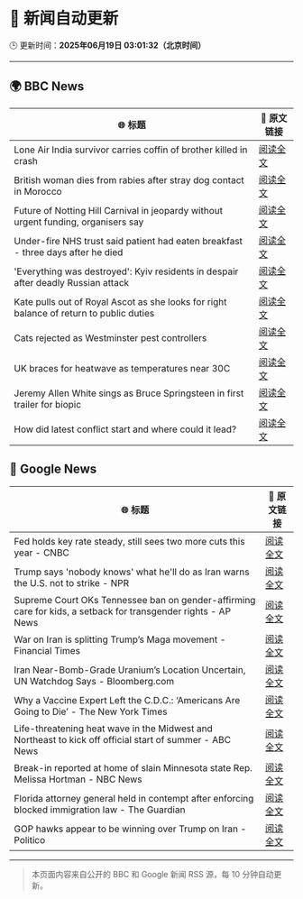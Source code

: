# 🧠 新闻自动更新

🕒 更新时间：**2025年06月19日 03:01:32（北京时间）**

---

## 🌍 BBC News

| 🌐 标题 | 🔗 原文链接 |
|--------|-------------|
| Lone Air India survivor carries coffin of brother killed in crash | [阅读全文](https://www.bbc.com/news/articles/cvg8591rpjyo) |
| British woman dies from rabies after stray dog contact in Morocco | [阅读全文](https://www.bbc.com/news/articles/c98wyllp170o) |
| Future of Notting Hill Carnival in jeopardy without urgent funding, organisers say | [阅读全文](https://www.bbc.com/news/articles/cq8zxk083qko) |
| Under-fire NHS trust said patient had eaten breakfast - three days after he died | [阅读全文](https://www.bbc.com/news/articles/cly2r0x9xwlo) |
| 'Everything was destroyed': Kyiv residents in despair after deadly Russian attack | [阅读全文](https://www.bbc.com/news/articles/c98j1y70e95o) |
| Kate pulls out of Royal Ascot as she looks for right balance of return to public duties | [阅读全文](https://www.bbc.com/news/articles/cjrl34rvdxdo) |
| Cats rejected as Westminster pest controllers | [阅读全文](https://www.bbc.com/news/articles/cqjqrddnldgo) |
| UK braces for heatwave as temperatures near 30C | [阅读全文](https://www.bbc.com/news/articles/c8d6jmmdq5go) |
| Jeremy Allen White sings as Bruce Springsteen in first trailer for biopic | [阅读全文](https://www.bbc.com/news/articles/crk6ded7krdo) |
| How did latest conflict start and where could it lead? | [阅读全文](https://www.bbc.com/news/articles/cdj9vj8glg2o) |

## 📰 Google News

| 🌐 标题 | 🔗 原文链接 |
|--------|-------------|
| Fed holds key rate steady, still sees two more cuts this year - CNBC | [阅读全文](https://news.google.com/rss/articles/CBMic0FVX3lxTE90em50UXhsV1RUaHNKRjgzZDZIU1BHVy0zOXJJZDI3ZzJtcWxoLXhqU1VSMEQ3Ujl0bTloWnlHSEJ6NFE4eFJTbUJERUZqZS1JbDJzM0lWZEJxSEx4M2R5Ni1nTFNkNk9CUmVXMlJ2SkRGQ3PSAXhBVV95cUxNU05KcHd5M2lybVNqX2ZKci01VkRBUkxvekZqTmJZLU1SemNxVU1KY0o4ZHItR1c0TVdJTnA2UGFoTHNPUU02dXo4V1l2eUdqajdWS3lDVkU0QjYxYWY0djRUbkg0Ukc0eVFFYW1panRDOVhnblZJMGI?oc=5) |
| Trump says 'nobody knows' what he'll do as Iran warns the U.S. not to strike - NPR | [阅读全文](https://news.google.com/rss/articles/CBMie0FVX3lxTE85QkxzRXZ6N2VYY285VWc3bndtZmJtQkotT1UxYjFfR0gzUWRhbzBvck1wbTNwakxEdUhUZUJHaEpBWG9YNVhIeWRVMmhwRDc2UUhCUTVNVmRYcHVwNWdpNFVUUDhDNjZfOGRBNlFPV3BhdzRBNVNJNThYNA?oc=5) |
| Supreme Court OKs Tennessee ban on gender-affirming care for kids, a setback for transgender rights - AP News | [阅读全文](https://news.google.com/rss/articles/CBMipgFBVV95cUxNNDJ5dWhmYzRPMll6dUN3N18weFgwRGZCQnBrX2UzUGVXMFVZMUVxNHFuSU5vNVlxZlFRNFVWS29EVjlOZTlKZ1UwTDR1elRpUlM1RjU2b29DSTBQdXB1YU0wRmUxNXdZX3NURXVrRWpWaEVwV3Q3LXZHMndGQl83SUhLbzk1Q0VlOUJCVlJCQzRFSGVPTUd4UE1obWZnYi1Ndk45UUJ3?oc=5) |
| War on Iran is splitting Trump’s Maga movement - Financial Times | [阅读全文](https://news.google.com/rss/articles/CBMicEFVX3lxTFBCSjJfbFJnaDdDUy0za1M4R3h1a1ZMU3VFcUxfaG5KYVRpWEhSMmNZX0JNN042YktacjdNUFVjQzhDQTY2S1VrdVQ3S3ZXbW9HanJ6LWozcWpOb3lkcTJsVnhKLThhRnk0ZURwc1BIdVQ?oc=5) |
| Iran Near-Bomb-Grade Uranium’s Location Uncertain, UN Watchdog Says - Bloomberg.com | [阅读全文](https://news.google.com/rss/articles/CBMiwgFBVV95cUxQSThVcEVTN0lwN2NsZGMxOElTZ1RFd1plMm5WQ3RxZzA5Tkl4Z280enBMUkZ6ZURKNmRTQ1o3NHdXaDNxNF9tUFRBSnQxWHYxQUQyYm11amp6SmZHVnVPQjlWbFVJQVlWMkJLZktFb2d2TjJnbmp5bVZHRFQ0TmU1U3FkdGJTZ0ZGejhRZFpUZk1ZeDF3NEZ5OW9WTzZ0cGdqRDg5b0RNSmRXSWNuX1lwUjRobW9ZVjFVTENfbDhqemQ1dw?oc=5) |
| Why a Vaccine Expert Left the C.D.C.: ‘Americans Are Going to Die’ - The New York Times | [阅读全文](https://news.google.com/rss/articles/CBMif0FVX3lxTE82NS11LXNXbTZsMVVfRmpZaXc2Um5MQk1aY2JnRDdnZ3FSbHJjUmJoRmlwQUhTSm41SlBFRkFqcjdHRk5ieGVlVy1pZjJmX29UTUliU3hqY05RZVEweFdoNE1wVjBQR3JpTTEzZVB0NEw3RHV1V3BhczE0cWE1VDg?oc=5) |
| Life-threatening heat wave in the Midwest and Northeast to kick off official start of summer - ABC News | [阅读全文](https://news.google.com/rss/articles/CBMinwFBVV95cUxOSEhGVkFlOTVVWjRvLXliVEwxNF84dEJNeEM1dkpScFdub3R2aXdfeUNLVlRwc0pVSm15a2NObHJJV290eTFBeGhzUF9FanF0NndVVlFtSkNxbWxBUml3WElpX1VEZ3diYnFxYmUzQjY3dGl2VkY3SHo5d1hZTHBYUjhOZDNvbDVZbk1URUljTjRvWVg5anRkSWJuS2lXNm_SAaQBQVVfeXFMT2N3UGpxemFBRmdybThRQmNTZzhrVEI2b0RDVzZHako4cUhqNGdnYmJMbGJPc2YzTzcxOWFZallTU3AyNGFIR0JjNDctT0VpbmVJdVNjQ3lidklnQ1p0aURsMzB5UGhFaGpzaGNDTGN3X1hSVXJKOTdWYjBYMFQtQ1BLM01LcU9FbWtKQUtOU0RGX2pZeFpOUWtiYUpJTndhd0F1eVo?oc=5) |
| Break-in reported at home of slain Minnesota state Rep. Melissa Hortman - NBC News | [阅读全文](https://news.google.com/rss/articles/CBMirgFBVV95cUxNUFQtU0F4eTJaV1NfVV95WUJZMTNRMWZ4d0duX1RUUVlCTzczR0wxeVBxU19UYldwT3IzTVgzNElhbkJDakdzd3RmMjBIU2FvanB2UXJrV0VLZmtWOU53SThVUXpUM0N1NGdGbHl2RDE4akhVT3o3LUJRdmxIckxpM3ZwcGlUU0VCQ3FHVThxT3o3R0FZeWpLZVRVWW80dzZ1QnN6em9JVGNFX3o0TXfSAVZBVV95cUxNakpnbXJ5b2tEeDU5OUF6ME5PbmR4d3FwaV9XenhSaFhQNTBGLWhCcVhWNlU0a2hfeUQ0RTdta0NMSmhUWUZjQUpReDVuNW5oMkhvTnhvUQ?oc=5) |
| Florida attorney general held in contempt after enforcing blocked immigration law - The Guardian | [阅读全文](https://news.google.com/rss/articles/CBMiowFBVV95cUxPZXdvV1BoSnMzVlA4d19RblFmWTZiNUFyRXhrcE5tdE5ZTncxMWtPQlU1TlpEekh0WjRkc2tSSFpJaUhqWjF6YWRCNlVkcjZwZnQxUVV0R0l2ejlwbVRTaTBZNi1SUWhOR1oyeENtQlF4RDNfVFVVMVE2OGR6eEJVS2Eya2dIYWNoa25OaEZLX2RGWVVHS09pNS1Ka3NyVWY1dXVr?oc=5) |
| GOP hawks appear to be winning over Trump on Iran - Politico | [阅读全文](https://news.google.com/rss/articles/CBMiekFVX3lxTFBpVXdWOXp6a3ZJWTVaaGZLTm1DdTQtdlF0RnVTeGRDT1hFV2lLZXVidmFMSTV2R0hrYVpibHBjbldDaDh2bmJ2S0c2TFpVS3Q3eFVHZnRPamFjYWdBb2hDaUpBczBwSW9tTWFKUS1EbVlyMFVNVlBocUlB?oc=5) |

---
> 本页面内容来自公开的 BBC 和 Google 新闻 RSS 源，每 10 分钟自动更新。